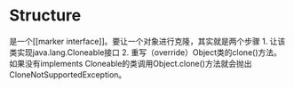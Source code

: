# Structure
是一个[[marker interface]]。要让一个对象进行克隆，其实就是两个步骤 1. 让该类实现java.lang.Cloneable接口 2. 重写（override）Object类的clone()方法。如果没有implements Cloneable的类调用Object.clone()方法就会抛出CloneNotSupportedException。